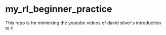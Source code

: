 # my_rl_beginner_practice
This repo is for mimicking the youtube videos of david silver's introduction to rl
